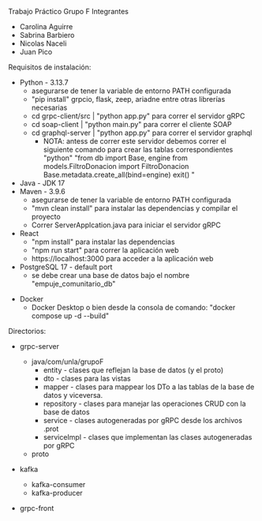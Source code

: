 Trabajo Práctico
Grupo F
Integrantes
+ Carolina Aguirre
+ Sabrina Barbiero
+ Nicolas Naceli
+ Juan Pico


Requisitos de instalación:
+ Python - 3.13.7
  * asegurarse de tener la variable de entorno PATH configurada
  * "pip install" grpcio, flask, zeep, ariadne entre otras librerías necesarias
  * cd grpc-client/src | "python app.py" para correr el servidor gRPC
  * cd soap-client | "python main.py" para correr el cliente SOAP
  * cd graphql-server | "python app.py" para correr el servidor graphql
    * NOTA: antess de correr este servidor debemos correr el siguiente comando para crear las tablas correspondientes
    "python"
    "from db import Base, engine
    from models.FiltroDonacion import FiltroDonacion
    Base.metadata.create_all(bind=engine)
    exit()  "
+ Java - JDK 17
+ Maven - 3.9.6
  * asegurarse de tener la variable de entorno PATH configurada
  * "mvn clean install" para instalar las dependencias y compilar el proyecto
  * Correr ServerApplcation.java para iniciar el servidor gRPC
+ React
    * "npm install" para instalar las dependencias
    * "npm run start" para correr la aplicación web
    * https://localhost:3000 para acceder a la aplicación web
+ PostgreSQL 17 - default port 
   * se debe crear una base de datos bajo el nombre "empuje_comunitario_db"
* Docker
  * Docker Desktop o bien desde la consola de comando: "docker compose up -d --build"


Directorios:
+ grpc-server
  + java/com/unla/grupoF
    + entity - clases que reflejan la base de datos (y el proto)
    + dto - clases para las vistas
    + mapper - clases para mappear los DTo a las tablas de la base de datos y viceversa.
    + repository - clases para manejar las operaciones CRUD con la base de datos
    + service - clases autogeneradas por gRPC desde los archivos .prot
    + serviceImpl - clases que implementan las clases autogeneradas por gRPC
  + proto
  
+ kafka
    + kafka-consumer
    + kafka-producer

+ grpc-front
  